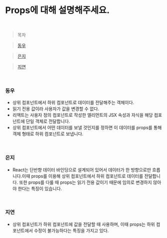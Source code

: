# Props에 대해 설명해주세요.

<br />

> 목차

> [동우](#동우)

> [은지](#은지)

> [지연](#지연)

<br />

### 동우

- 상위 컴포넌트에서 하위 컴포넌트로 데이터를 전달해주는 객체이다.
- 읽기 전용 값이라 사용자가 값을 변경할 수 없다.
- 리액트는 사용자 정의 컴포넌트로 작성한 엘리먼트의 JSX 속성과 자식을 해당 컴포넌트에 단일 객체로 전달합니다.
- 상위 컴포넌트에서 어떤 데이터를 보낼 것인지를 정하면 이 데이터를 props를 통해 객체 형태로 하위 컴포넌트로 보냅니다.

<br />

### 은지

- React는 단반향 데이터 바인딩으로 설계되어 있어서 데이터가 한 방향으로만 흐릅니다.이때 props를 이용해 상위 컴포넌트에서 하위 컴포넌트로 데이터를 전달합니다. 또한 props를 다룰 때 props는 읽기 전용 값이기 때문에 임의로 변경하지 않아야 한다는 특징이 있습니다.

<br />

### 지연

- 상위 컴포넌트가 하위 컴포넌트에 값을 전달할 때 사용하며, 이때 props는 하위 컴포넌트에서 수정이 불가능하다는 특징을 가지고 있다.

<br />
